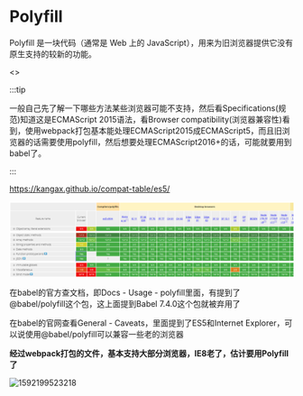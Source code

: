 # Polyfill



Polyfill 是一块代码（通常是 Web 上的 JavaScript），用来为旧浏览器提供它没有原生支持的较新的功能。

<>

:::tip

一般自己先了解一下哪些方法某些浏览器可能不支持，然后看Specifications(规范)知道这是ECMAScript 2015语法，看Browser compatibility(浏览器兼容性)看到，使用webpack打包基本能处理ECMAScript2015成ECMAScript5，而且旧浏览器的话需要使用polyfill，然后想要处理ECMAScript2016+的话，可能就要用到babel了。

:::

https://kangax.github.io/compat-table/es5/

![1592199306497](../js/assets/1592199306497.png)





在babel的官方查文档，即Docs - Usage - polyfill里面，有提到了@babel/polyfill这个包，这上面提到Babel 7.4.0这个包就被弃用了

在babel的官网查看General - Caveats，里面提到了ES5和Internet Explorer，可以说使用@babel/polyfill可以兼容一些老的浏览器

**经过webpack打包的文件，基本支持大部分浏览器，IE8老了，估计要用Polyfill了**

![1592199523218]()




